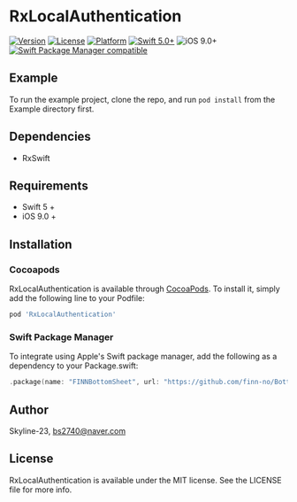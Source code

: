 # RxLocalAuthentication

[![Version](https://img.shields.io/cocoapods/v/RxLocalAuthentication.svg?style=flat)](https://cocoapods.org/pods/RxLocalAuthentication)
[![License](https://img.shields.io/cocoapods/l/RxLocalAuthentication.svg?style=flat)](https://cocoapods.org/pods/RxLocalAuthentication)
[![Platform](https://img.shields.io/cocoapods/p/RxLocalAuthentication.svg?style=flat)](https://cocoapods.org/pods/RxLocalAuthentication)
[![Swift 5.0+](https://img.shields.io/badge/Swift-5.0%2B-orange.svg?style=flat)](https://developer.apple.com/swift/)
![iOS 9.0+](https://img.shields.io/badge/iOS-9.0%2B-blue.svg)
[![Swift Package Manager compatible](https://img.shields.io/badge/Swift%20Package%20Manager-compatible-brightgreen.svg)](https://github.com/apple/swift-package-manager)

## Example

To run the example project, clone the repo, and run `pod install` from the Example directory first.

## Dependencies
- RxSwift

## Requirements
- Swift 5 +
- iOS 9.0 +

## Installation

### Cocoapods
RxLocalAuthentication is available through [CocoaPods](https://cocoapods.org). To install
it, simply add the following line to your Podfile:
```ruby
pod 'RxLocalAuthentication'
```

### Swift Package Manager
To integrate using Apple's Swift package manager, add the following as a dependency to your Package.swift:
```swift
.package(name: "FINNBottomSheet", url: "https://github.com/finn-no/BottomSheet.git", .upToNextMajor(from: "1.0.0"))
```

## Author

Skyline-23, bs2740@naver.com

## License

RxLocalAuthentication is available under the MIT license. See the LICENSE file for more info.
